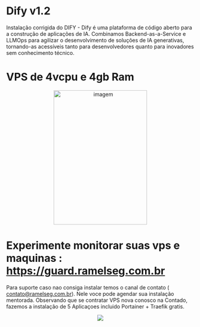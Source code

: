 # Dify v1.2 
Instalação corrigida do DIFY - Dify é uma plataforma de código aberto para a construção de aplicações de IA. Combinamos Backend-as-a-Service e LLMOps para agilizar o desenvolvimento de soluções de IA generativas, tornando-as acessíveis tanto para desenvolvedores quanto para inovadores sem conhecimento técnico.



# VPS de 4vcpu e 4gb Ram

<p align="center">
  <a href="https://www.kqzyfj.com/click-101209511-15022370" target="_top">
    <img src="https://i.ibb.co/QFsFPb5G/15022370-1741928862418.jpg" width="250" height="360" alt="imagem" />
  </a>
</p>


# Experimente monitorar suas vps e maquinas : https://guard.ramelseg.com.br



 Para suporte caso nao consiga instalar temos o canal de contato ( contato@ramelseg.com.br). Nele voce pode agendar sua instalação mentorada. Observando que se contratar VPS nova conosco na Contado, fazemos a instalação de 5 Aplicaçoes incluido Portainer + Traefik gratis.






<p align="center">
  <a href="https://www.tkqlhce.com/click-101209511-13484397" target="_top">
    <img src="https://i.ibb.co/nNYzScrt/15301134-1713438756076.jpg"  />
  </a>
</p>
